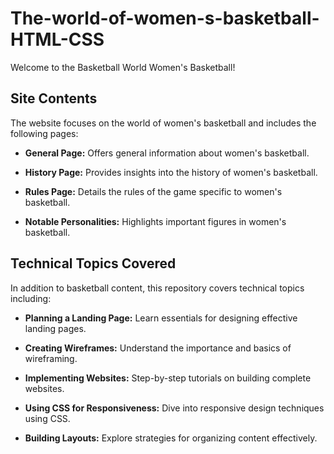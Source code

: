 # The-world-of-women-s-basketball-HTML-CSS

Welcome to the Basketball World Women's Basketball! 

## Site Contents

The website focuses on the world of women's basketball and includes the following pages:

- **General Page:** Offers general information about women's basketball.
  
- **History Page:** Provides insights into the history of women's basketball.
  
- **Rules Page:** Details the rules of the game specific to women's basketball.
  
- **Notable Personalities:** Highlights important figures in women's basketball.

## Technical Topics Covered

In addition to basketball content, this repository covers technical topics including:

- **Planning a Landing Page:** Learn essentials for designing effective landing pages.
  
- **Creating Wireframes:** Understand the importance and basics of wireframing.
  
- **Implementing Websites:** Step-by-step tutorials on building complete websites.
  
- **Using CSS for Responsiveness:** Dive into responsive design techniques using CSS.
  
- **Building Layouts:** Explore strategies for organizing content effectively.
